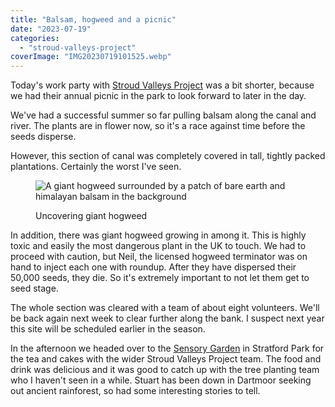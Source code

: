 ```yaml
---
title: "Balsam, hogweed and a picnic"
date: "2023-07-19"
categories: 
  - "stroud-valleys-project"
coverImage: "IMG20230719101525.webp"
---
```


Today's work party with [Stroud Valleys Project](https://www.stroudvalleysproject.org/) was a bit shorter, because we had their annual picnic in the park to look forward to later in the day.

We've had a successful summer so far pulling balsam along the canal and river. The plants are in flower now, so it's a race against time before the seeds disperse.

However, this section of canal was completely covered in tall, tightly packed plantations. Certainly the worst I've seen.

<figure>

![A giant hogweed surrounded by a patch of bare earth and himalayan balsam in the background](images/IMG202307191110551-1024x768.webp)

<figcaption>

Uncovering giant hogweed

</figcaption>

</figure>

In addition, there was giant hogweed growing in among it. This is highly toxic and easily the most dangerous plant in the UK to touch. We had to proceed with caution, but Neil, the licensed hogweed terminator was on hand to inject each one with roundup. After they have dispersed their 50,000 seeds, they die. So it's extremely important to not let them get to seed stage.

The whole section was cleared with a team of about eight volunteers. We'll be back again next week to clear further along the bank. I suspect next year this site will be scheduled earlier in the season.

In the afternoon we headed over to the [Sensory Garden](https://www.stroudvalleysproject.org/svp-projects/current-projects/sensory-gardens) in Stratford Park for the tea and cakes with the wider Stroud Valleys Project team. The food and drink was delicious and it was good to catch up with the tree planting team who I haven't seen in a while. Stuart has been down in Dartmoor seeking out ancient rainforest, so had some interesting stories to tell.
